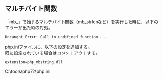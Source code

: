 ## マルチバイト関数
「mb_」で始まるマルチバイト関数（mb_strlenなど）を実行した時に、以下のエラーが出た時の対処。
```
Uncaught Error: Call to undefined function ...
```

php.iniファイルに、以下の設定を追加する。  
既に設定されている場合はコメントアウトする。
```
extension=php_mbstring.dll
``` 

C:\tools\php72\php.ini

